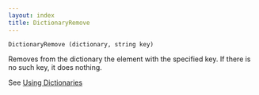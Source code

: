 ```yaml
---
layout: index
title: DictionaryRemove
---
```


    DictionaryRemove (dictionary, string key)

Removes from the dictionary the element with the specified key. If there is no such key, it does nothing.

See [Using Dictionaries](../using_dictionaries.html)